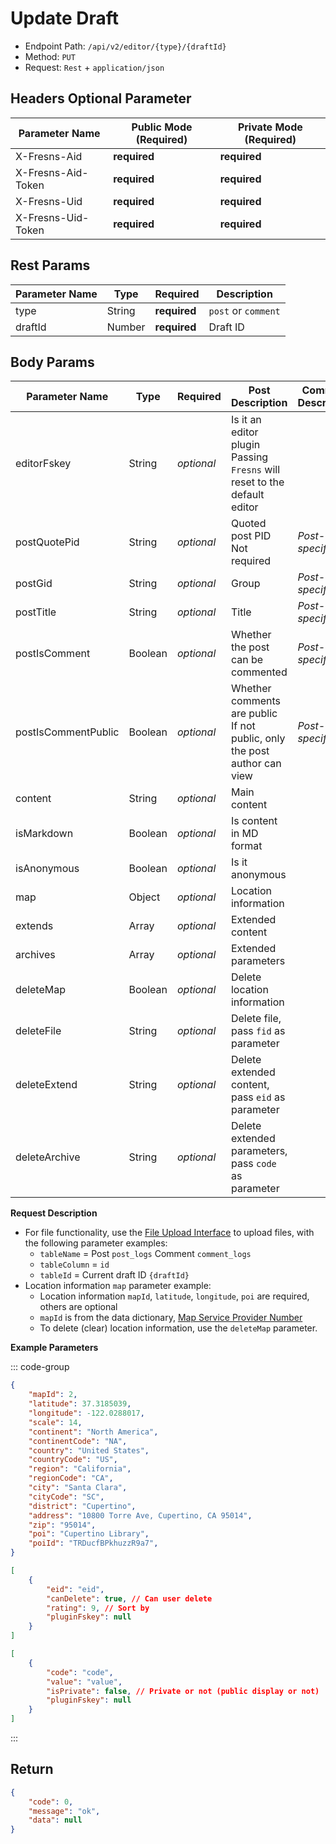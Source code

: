 # Update Draft

- Endpoint Path: `/api/v2/editor/{type}/{draftId}`
- Method: `PUT`
- Request: `Rest` + `application/json`

## Headers Optional Parameter

| Parameter Name | Public Mode (Required) | Private Mode (Required) |
| --- | --- | --- |
| X-Fresns-Aid | **required** | **required** |
| X-Fresns-Aid-Token | **required** | **required** |
| X-Fresns-Uid | **required** | **required** |
| X-Fresns-Uid-Token | **required** | **required** |

## Rest Params

| Parameter Name | Type | Required | Description |
| --- | --- | --- | --- |
| type | String | **required** | `post` or `comment` |
| draftId | Number | **required** | Draft ID |

## Body Params

| Parameter Name | Type | Required | **Post** Description | **Comment** Description |
| --- | --- | --- | --- | --- |
| editorFskey | String | *optional* | Is it an editor plugin<br>Passing `Fresns` will reset to the default editor |  |
| postQuotePid | String | *optional* | Quoted post PID<br>Not required | *Post-specific* |
| postGid | String | *optional* | Group | *Post-specific* |
| postTitle | String | *optional* | Title | *Post-specific* |
| postIsComment | Boolean | *optional* | Whether the post can be commented | *Post-specific* |
| postIsCommentPublic | Boolean | *optional* | Whether comments are public<br>If not public, only the post author can view | *Post-specific* |
| content | String | *optional* | Main content |  |
| isMarkdown | Boolean | *optional* | Is content in MD format |  |
| isAnonymous | Boolean | *optional* | Is it anonymous |  |
| map | Object | *optional* | Location information |  |
| extends | Array | *optional* | Extended content |  |
| archives | Array | *optional* | Extended parameters |
| deleteMap | Boolean | *optional* | Delete location information |  |
| deleteFile | String | *optional* | Delete file, pass `fid` as parameter |  |
| deleteExtend | String | *optional* | Delete extended content, pass `eid` as parameter |  |
| deleteArchive | String | *optional* | Delete extended parameters, pass `code` as parameter |  |

**Request Description**

- For file functionality, use the [File Upload Interface](../common/upload-file.md) to upload files, with the following parameter examples:
    - `tableName` = Post `post_logs` Comment `comment_logs`
    - `tableColumn` = `id`
    - `tableId` = Current draft ID `{draftId}`
- Location information `map` parameter example:
    - Location information `mapId`, `latitude`, `longitude`, `poi` are required, others are optional
    - `mapId` is from the data dictionary, [Map Service Provider Number](../../database/dictionary/maps.md)
    - To delete (clear) location information, use the `deleteMap` parameter.

**Example Parameters**

::: code-group
```json [Location Info]
{
    "mapId": 2,
    "latitude": 37.3185039,
    "longitude": -122.0288017,
    "scale": 14,
    "continent": "North America",
    "continentCode": "NA",
    "country": "United States",
    "countryCode": "US",
    "region": "California",
    "regionCode": "CA",
    "city": "Santa Clara",
    "cityCode": "SC",
    "district": "Cupertino",
    "address": "10800 Torre Ave, Cupertino, CA 95014",
    "zip": "95014",
    "poi": "Cupertino Library",
    "poiId": "TRDucfBPkhuzzR9a7",
}
```

```json [Extend Content Info]
[
    {
        "eid": "eid",
        "canDelete": true, // Can user delete
        "rating": 9, // Sort by
        "pluginFskey": null
    }
]
```

```json [Extend Archive Info]
[
    {
        "code": "code",
        "value": "value",
        "isPrivate": false, // Private or not (public display or not)
        "pluginFskey": null
    }
]
```
:::

## Return

```json
{
    "code": 0,
    "message": "ok",
    "data": null
}
```
